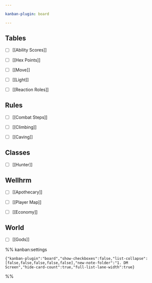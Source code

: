 ```yaml
---

kanban-plugin: board

---
```


## Tables

- [ ] [[Ability Scores]]
- [ ] [[Hex Points]]
- [ ] [[Move]]
- [ ] [[Light]]
- [ ] [[Reaction Roles]]


## Rules

- [ ] [[Combat Steps]]
- [ ] [[Climbing]]
- [ ] [[Caving]]


## Classes

- [ ] [[Hunter]]


## Wellhrm

- [ ] [[Apothecary]]
- [ ] [[Player Map]]
- [ ] [[Economy]]


## World

- [ ] [[Gods]]




%% kanban:settings
```
{"kanban-plugin":"board","show-checkboxes":false,"list-collapse":[false,false,false,false,false],"new-note-folder":"1. DM Screen","hide-card-count":true,"full-list-lane-width":true}
```
%%